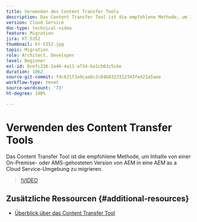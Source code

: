```yaml
---
title: Verwenden des Content Transfer Tools
description: Das Content Transfer Tool ist die empfohlene Methode, um Inhalte von einer On-Premise- oder AMS-gehosteten Version von AEM in eine AEM as a Cloud Service-Umgebung zu migrieren.
version: Cloud Service
doc-type: technical-video
feature: Migration
jira: KT-5352
thumbnail: kt-5352.jpg
topic: Migration
role: Architect, Developer
level: Beginner
exl-id: 0cefc336-2a46-4a11-a734-ba1cb63c5cbe
duration: 1062
source-git-commit: f4c621f3a9caa8c2c64b8323312343fe421a5aee
workflow-type: tm+mt
source-wordcount: '73'
ht-degree: 100%

---
```


# Verwenden des Content Transfer Tools

Das Content Transfer Tool ist die empfohlene Methode, um Inhalte von einer On-Premise- oder AMS-gehosteten Version von AEM in eine AEM as a Cloud Service-Umgebung zu migrieren.

>[!VIDEO](https://video.tv.adobe.com/v/35460?quality=12&learn=on)

## Zusätzliche Ressourcen {#additional-resources}

* [Überblick über das Content Transfer Tool](https://experienceleague.adobe.com/docs/experience-manager-cloud-service/moving/cloud-migration/content-transfer-tool/overview-content-transfer-tool.html?lang=de)
